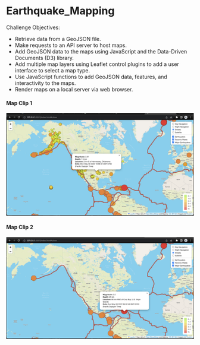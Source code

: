 # Earthquake_Mapping
Challenge Objectives:

 - Retrieve data from a GeoJSON file.
 - Make requests to an API server to host maps.
 - Add GeoJSON data to the maps using JavaScript and the Data-Driven Documents (D3) library.
 - Add multiple map layers using Leaflet control plugins to add a user interface to select a map type.
 - Use JavaScript functions to add GeoJSON data, features, and interactivity to the maps.
 - Render maps on a local server via web browser.

#### Map Clip 1
![image](https://github.com/blueschistrocks/Earthquake_Mapping/blob/97813a947eaddeee7552cff8e9bc0bc9b6204eca/Earthquake_Challenge/images/Earthquakes.png)<br>

#### Map Clip 2
![image](https://github.com/blueschistrocks/Earthquake_Mapping/blob/97813a947eaddeee7552cff8e9bc0bc9b6204eca/Earthquake_Challenge/images/Major_Earthquakes.png)<br>
